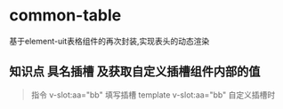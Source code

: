 # common-table
基于element-uit表格组件的再次封装,实现表头的动态渲染
## 知识点  具名插槽 及获取自定义插槽组件内部的值
> 指令 v-slot:aa="bb"
> 填写插槽  template v-slot:aa="bb"
> 自定义插槽时  <slot name="aa" :bb="123"></slot>
